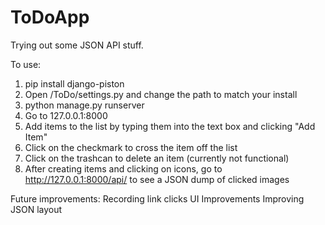 ToDoApp
=======

Trying out some JSON API stuff.

To use:

1. pip install django-piston
2. Open /ToDo/settings.py and change the path to match your install
3. python manage.py runserver
3. Go to 127.0.0.1:8000
4. Add items to the list by typing them into the text box and clicking "Add Item"
5. Click on the checkmark to cross the item off the list
6. Click on the trashcan to delete an item (currently not functional)
7. After creating items and clicking on icons, go to http://127.0.0.1:8000/api/ to see a JSON dump of clicked images

Future improvements:
Recording link clicks
UI Improvements
Improving JSON layout
